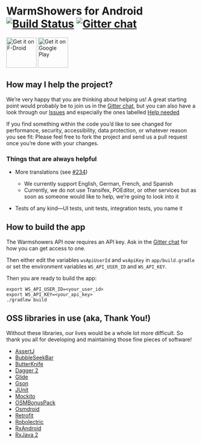 # WarmShowers for Android [![Build Status](https://travis-ci.org/warmshowers/wsandroid.svg?branch=master)](https://travis-ci.org/warmshowers/wsandroid) [![Gitter chat](https://badges.gitter.im/warmshowers-wsandroid/Lobby.png)](https://gitter.im/warmshowers-wsandroid/Lobby)

[<img src="https://fdroid.gitlab.io/artwork/badge/get-it-on.png"
     alt="Get it on F-Droid"
     height="80">](https://f-droid.org/packages/fi.bitrite.android.ws/)
[<img src="https://play.google.com/intl/en_us/badges/images/generic/en-play-badge.png"
     alt="Get it on Google Play"
     height="80">](https://play.google.com/store/apps/details?id=fi.bitrite.android.ws)

## How may I help the project?

We’re very happy that you are thinking about helping us!
A great starting point would probably be to join us in the [Gitter chat](https://gitter.im/warmshowers-wsandroid/Lobby), but you can also have a look through our [Issues](https://github.com/warmshowers/wsandroid/issues) and especially the ones labelled [Help needed](https://github.com/warmshowers/wsandroid/labels/Help%20needed)

If you find something within the code you’d like to see changed for performance, security, accessibility, data protection, or whatever reason you see fit: Please feel free to fork the project and send us a pull request once you’re done with your changes.

### Things that are always helpful

* More translations (see [#234](https://github.com/warmshowers/wsandroid/issues/234))
  * We currently support English, German, French, and Spanish
  * Currently, we do not use Transifex, POEditor, or other services but as soon as someone would like to help, we’re going to look into it

* Tests of any kind—UI tests, unit tests, integration tests, you name it

## How to build the app

The Warmshowers API now requires an API key. Ask in the
[Gitter chat](https://gitter.im/warmshowers-wsandroid/Lobby) for how you can get
access to one.

Then either edit the variables `wsApiUserId` and `wsApiKey` in `app/build.gradle`
or set the environment variables `WS_API_USER_ID` and `WS_API_KEY`.

Then you are ready to build the app:
```
export WS_API_USER_ID=<your_user_id>
export WS_API_KEY=<your_api_key>
./gradlew build
```

## OSS libraries in use (aka, Thank You!)

Without these libraries, our lives would be a whole lot more difficult. So thank you all for developing and maintaining those fine pieces of software!

* [AssertJ](https://github.com/joel-costigliola/assertj-core)
* [BubbleSeekBar](https://github.com/woxingxiao/BubbleSeekBar)
* [ButterKnife](https://github.com/JakeWharton/butterknife)
* [Dagger 2](https://github.com/google/dagger)
* [Glide](https://bumptech.github.io/glide/)
* [Gson](https://github.com/google/gson)
* [JUnit](https://github.com/junit-team/junit4)
* [Mockito](https://github.com/mockito/mockito)
* [OSMBonusPack](https://github.com/MKergall/osmbonuspack)
* [Osmdroid](https://osmdroid.github.io/osmdroid)
* [Retrofit](https://github.com/square/retrofit)
* [Robolectric](https://github.com/robolectric/robolectric)
* [RxAndroid](https://github.com/ReactiveX/RxAndroid)
* [RxJava 2](https://github.com/ReactiveX/RxJava)

